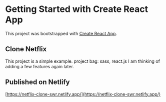 # Getting Started with Create React App

This project was bootstrapped with [Create React App](https://github.com/facebook/create-react-app).

## Clone Netflix

This project is a simple example. project bag: sass, react.js
I am thinking of adding a few features again later.

## Published on Netlify

[https://netflix-clone-swr.netlify.app/](https://netflix-clone-swr.netlify.app/)

